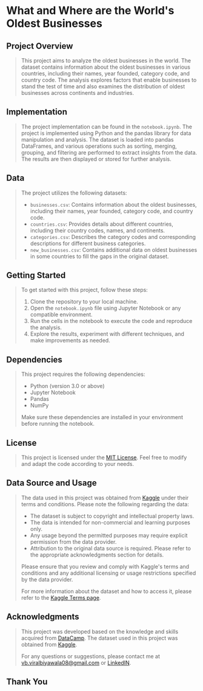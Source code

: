 # What and Where are the World's Oldest Businesses

## Project Overview
> This project aims to analyze the oldest businesses in the world. The dataset contains information about the oldest businesses in various countries, including their names, year founded, category code, and country code. The analysis explores factors that enable businesses to stand the test of time and also examines the distribution of oldest businesses across continents and industries.

## Implementation
> The project implementation can be found in the `notebook.ipynb`. The project is implemented using Python and the pandas library for data manipulation and analysis. The dataset is loaded into pandas DataFrames, and various operations such as sorting, merging, grouping, and filtering are performed to extract insights from the data. The results are then displayed or stored for further analysis.

## Data
> The project utilizes the following datasets:
> 
> - `businesses.csv`: Contains information about the oldest businesses, including their names, year founded, category code, and country code.
> - `countries.csv`: Provides details about different countries, including their country codes, names, and continents.
> - `categories.csv`: Describes the category codes and corresponding descriptions for different business categories.
> - `new_businesses.csv`: Contains additional data on oldest businesses in some countries to fill the gaps in the original dataset.

## Getting Started
> To get started with this project, follow these steps:
> 
> 1. Clone the repository to your local machine.
> 2. Open the `notebook.ipynb` file using Jupyter Notebook or any compatible environment.
> 3. Run the cells in the notebook to execute the code and reproduce the analysis.
> 4. Explore the results, experiment with different techniques, and make improvements as needed.

## Dependencies
> This project requires the following dependencies:
> - Python (version 3.0 or above)
> - Jupyter Notebook
> - Pandas
> - NumPy
> 
> Make sure these dependencies are installed in your environment before running the notebook.

## License
> This project is licensed under the [MIT License](LICENSE). Feel free to modify and adapt the code according to your needs.

## Data Source and Usage
> The data used in this project was obtained from [Kaggle](https://www.kaggle.com/) under their terms and conditions. Please note the following regarding the data:
> 
> - The dataset is subject to copyright and intellectual property laws.
> - The data is intended for non-commercial and learning purposes only.
> - Any usage beyond the permitted purposes may require explicit permission from the data provider.
> - Attribution to the original data source is required. Please refer to the appropriate acknowledgments section for details.
> 
> Please ensure that you review and comply with Kaggle's terms and conditions and any additional licensing or usage restrictions specified by the data provider.
> 
> For more information about the dataset and how to access it, please refer to the [Kaggle Terms page](https://www.kaggle.com/terms).

## Acknowledgments
> This project was developed based on the knowledge and skills acquired from [DataCamp](https://app.datacamp.com/). The dataset used in this project was obtained from [Kaggle](https://www.kaggle.com/).
>
> For any questions or suggestions, please contact me at vb.viralbiyawala08@gmail.com or [LinkedIN](https://www.linkedin.com/in/sikotra-shivam/).

## **Thank You**
